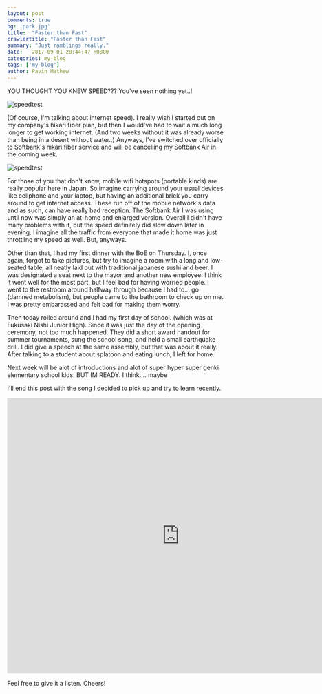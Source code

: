 ```yaml
---
layout: post
comments: true
bg: 'park.jpg'
title:  "Faster than Fast"
crawlertitle: "Faster than Fast"
summary: "Just ramblings really."
date:   2017-09-01 20:44:47 +0800
categories: my-blog
tags: ['my-blog']
author: Pavin Mathew
---
```

YOU THOUGHT YOU KNEW SPEED??? You've seen nothing yet..!

![speedtest](https://images-ext-2.discordapp.net/external/wsIKiYVHPCwsuyX9Za3cQiBNMRdKa3NMviUxLVglSbI/http/puu.sh/xoDqn/87329a3f08.png)

(Of course, I'm talking about internet speed).
I really wish I started out on my company's hikari fiber plan, but then I would've had to wait a much long longer to get working internet. (And two weeks without it was already worse than being in a desert without water..)
Anyways, I've switched over officially to Softbank's hikari fiber service and will be cancelling my Softbank Air in the coming week.

![speedtest](https://i0.wp.com/mobile-wi-fi.xyz/wp-content/uploads/2016/06/Softbank-Air3.jpg?fit=640%2C480&ssl=1)

For those of you that don't know, mobile wifi hotspots (portable kinds) are really popular here in Japan. So imagine carrying around your usual devices like cellphone and your laptop, but having an additional brick you carry around to get internet access. These run off of the mobile network's data and as such, can have really bad reception. The Softbank Air I was using until now was simply an at-home and enlarged version. Overall I didn't have many problems with it, but the speed definitely did slow down later in evening. I imagine all the traffic from everyone that made it home was just throttling my speed as well. But, anyways.

Other than that, I had my first dinner with the BoE on Thursday. I, once again, forgot to take pictures, but try to imagine a room with a long and low-seated table, all neatly laid out with traditional japanese sushi and beer. I was designated a seat next to the mayor and another new employee. I think it went well for the most part, but I feel bad for having worried people. I went to the restroom around halfway through because I had to... go (damned metabolism), but people came to the bathroom to check up on me. I was pretty embarassed and felt bad for making them worry.

Then today rolled around and I had my first day of school. (which was at Fukusaki Nishi Junior High). Since it was just the day of the opening ceremony, not too much happened. They did a short award handout for summer tournaments, sung the school song, and held a small earthquake drill. I did give a speech at the same assembly, but that was about it really. After talking to a student about splatoon and eating lunch, I left for home.

Next week will be alot of introductions and alot of super hyper super genki elementary school kids. BUT IM READY.
I think.... maybe

I'll end this post with the song I decided to pick up and try to learn recently.

<iframe width="800" height="640" src="https://www.youtube.com/embed/Ayqq7qSOxV8" frameborder="0" allowfullscreen></iframe>

Feel free to give it a listen.
Cheers!

